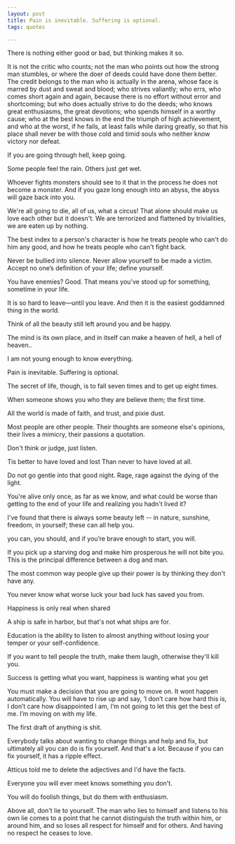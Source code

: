 ```yaml
---
layout: post
title: Pain is inevitable. Suffering is optional.
tags: quotes 

---
```

There is nothing either good or bad, but thinking makes it so.

It is not the critic who counts; not the man who points out how the strong man stumbles, or where the doer of deeds could have done them better. The credit belongs to the man who is actually in the arena, whose face is marred by dust and sweat and blood; who strives valiantly; who errs, who comes short again and again, because there is no effort without error and shortcoming; but who does actually strive to do the deeds; who knows great enthusiasms, the great devotions; who spends himself in a worthy cause; who at the best knows in the end the triumph of high achievement, and who at the worst, if he fails, at least fails while daring greatly, so that his place shall never be with those cold and timid souls who neither know victory nor defeat.

If you are going through hell, keep going.

Some people feel the rain. Others just get wet.

Whoever fights monsters should see to it that in the process he does not become a monster. And if you gaze long enough into an abyss, the abyss will gaze back into you.

We're all going to die, all of us, what a circus! That alone should make us love each other but it doesn't. We are terrorized and flattened by trivialities, we are eaten up by nothing.

The best index to a person's character is how he treats people who can't do him any good, and how he treats people who can't fight back.

Never be bullied into silence. Never allow yourself to be made a victim. Accept no one’s definition of your life; define yourself.

You have enemies? Good. That means you've stood up for something, sometime in your life.

It is so hard to leave—until you leave. And then it is the easiest goddamned thing in the world.

Think of all the beauty still left around you and be happy.

The mind is its own place, and in itself can make a heaven of hell, a hell of heaven..

I am not young enough to know everything.

Pain is inevitable. Suffering is optional.

The secret of life, though, is to fall seven times and to get up eight times.

When someone shows you who they are believe them; the first time.

All the world is made of faith, and trust, and pixie dust.

Most people are other people. Their thoughts are someone else's opinions, their lives a mimicry, their passions a quotation.

Don't think or judge, just listen.

Tis better to have loved and lost
Than never to have loved at all.


Do not go gentle into that good night.
Rage, rage against the dying of the light.


You're alive only once, as far as we know, and what could be worse than getting to the end of your life and realizing you hadn't lived it?

I've found that there is always some beauty left -- in nature, sunshine, freedom, in yourself; these can all help you.

you can, you should, and if you’re brave enough to start, you will.


If you pick up a starving dog and make him prosperous he will not bite you. This is the principal difference between a dog and man.

The most common way people give up their power is by thinking they don't have any.

You never know what worse luck your bad luck has saved you from.


Happiness is only real when shared

A ship is safe in harbor, but that's not what ships are for.

Education is the ability to listen to almost anything without losing your temper or your self-confidence.

If you want to tell people the truth, make them laugh, otherwise they'll kill you.

Success is getting what you want, happiness is wanting what you get

You must make a decision that you are going to move on. It wont happen automatically. You will have to rise up and say, ‘I don’t care how hard this is, I don’t care how disappointed I am, I’m not going to let this get the best of me. I’m moving on with my life.

The first draft of anything is shit.

Everybody talks about wanting to change things and help and fix, but ultimately all you can do is fix yourself. And that's a lot. Because if you can fix yourself, it has a ripple effect.


Atticus told me to delete the adjectives and I'd have the facts.

Everyone you will ever meet knows something you don't.

You will do foolish things, but do them with enthusiasm.


Above all, don't lie to yourself. The man who lies to himself and listens to his own lie comes to a point that he cannot distinguish the truth within him, or around him, and so loses all respect for himself and for others. And having no respect he ceases to love.